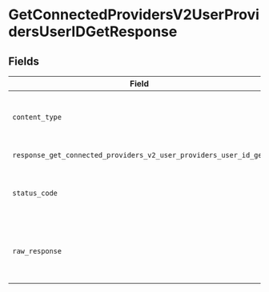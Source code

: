 # GetConnectedProvidersV2UserProvidersUserIDGetResponse


## Fields

| Field                                                                                                           | Type                                                                                                            | Required                                                                                                        | Description                                                                                                     |
| --------------------------------------------------------------------------------------------------------------- | --------------------------------------------------------------------------------------------------------------- | --------------------------------------------------------------------------------------------------------------- | --------------------------------------------------------------------------------------------------------------- |
| `content_type`                                                                                                  | *str*                                                                                                           | :heavy_check_mark:                                                                                              | HTTP response content type for this operation                                                                   |
| `response_get_connected_providers_v2_user_providers_user_id_get`                                                | Dict[str, List[[shared.ClientFacingProviderWithStatus](../../models/shared/clientfacingproviderwithstatus.md)]] | :heavy_minus_sign:                                                                                              | Successful Response                                                                                             |
| `status_code`                                                                                                   | *int*                                                                                                           | :heavy_check_mark:                                                                                              | HTTP response status code for this operation                                                                    |
| `raw_response`                                                                                                  | [requests.Response](https://requests.readthedocs.io/en/latest/api/#requests.Response)                           | :heavy_minus_sign:                                                                                              | Raw HTTP response; suitable for custom response parsing                                                         |